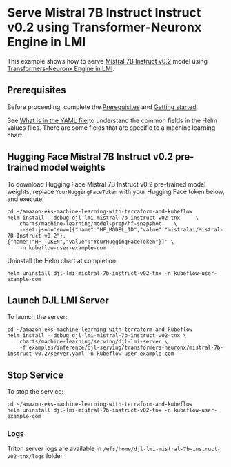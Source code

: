 # Serve Mistral 7B Instruct Instruct v0.2 using Transformer-Neuronx Engine in LMI

This example shows how to serve [Mistral 7B Instruct v0.2](https://huggingface.co/mistralai/Mistral-7B-Instruct-v0.2) model using [Transformers-Neuronx Engine in LMI](https://docs.djl.ai/docs/serving/serving/docs/lmi/user_guides/tnx_user_guide.html).

## Prerequisites

Before proceeding, complete the [Prerequisites](../../../../../README.md#prerequisites) and [Getting started](../../../../../README.md#getting-started). 

See [What is in the YAML file](../../../../../README.md#yaml-recipes) to understand the common fields in the Helm values files. There are some fields that are specific to a machine learning chart.


## Hugging Face Mistral 7B Instruct v0.2 pre-trained model weights

To download Hugging Face Mistral 7B Instruct v0.2 pre-trained model weights, replace `YourHuggingFaceToken` with your Hugging Face token below, and execute:

    cd ~/amazon-eks-machine-learning-with-terraform-and-kubeflow
    helm install --debug djl-lmi-mistral-7b-instruct-v02-tnx     \
        charts/machine-learning/model-prep/hf-snapshot    \
        --set-json='env=[{"name":"HF_MODEL_ID","value":"mistralai/Mistral-7B-Instruct-v0.2"},{"name":"HF_TOKEN","value":"YourHuggingFaceToken"}]' \
        -n kubeflow-user-example-com

Uninstall the Helm chart at completion:

    helm uninstall djl-lmi-mistral-7b-instruct-v02-tnx -n kubeflow-user-example-com


## Launch DJL LMI Server

To launch the server:

    cd ~/amazon-eks-machine-learning-with-terraform-and-kubeflow
    helm install --debug djl-lmi-mistral-7b-instruct-v02-tnx \
        charts/machine-learning/serving/djl-lmi-server \
        -f examples/inference/djl-serving/transformers-neuronx/mistral-7b-instruct-v0.2/server.yaml -n kubeflow-user-example-com


## Stop Service

To stop the service:

    cd ~/amazon-eks-machine-learning-with-terraform-and-kubeflow
    helm uninstall djl-lmi-mistral-7b-instruct-v02-tnx -n kubeflow-user-example-com

### Logs

Triton server logs are available in `/efs/home/djl-lmi-mistral-7b-instruct-v02-tnx/logs` folder. 
